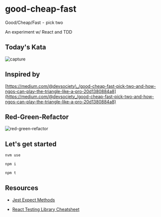 # good-cheap-fast

Good/Cheap/Fast  -  pick two

An experiment w/ React and TDD

## Today's Kata

![capture](./capture.gif 'capture')

## Inspired by

[https://medium.com/@devsociety\_/good-cheap-fast-pick-two-and-how-ngos-can-play-the-triangle-like-a-pro-20d1380884a8](https://medium.com/@devsociety_/good-cheap-fast-pick-two-and-how-ngos-can-play-the-triangle-like-a-pro-20d1380884a8)

## Red-Green-Refactor

![red-green-refactor](https://s3.amazonaws.com/mokacoding/2018-09-18-red-green-refactor.jpg 'red-green-refactor')

## Let's get started

```bash
nvm use

npm i

npm t
```

## Resources

- [Jest Expect Methods](https://jestjs.io/docs/expect)

- [React Testing Library Cheatsheet](https://testing-library.com/docs/react-testing-library/cheatsheet)
